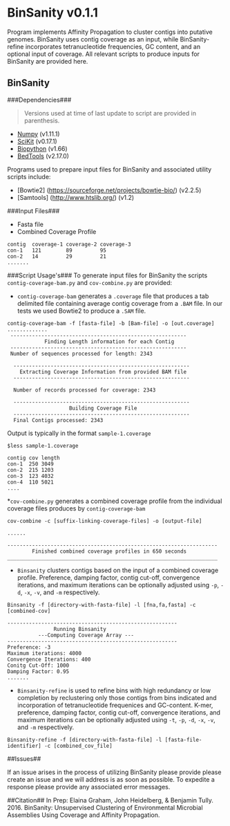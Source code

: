 # BinSanity v0.1.1

Program implements Affinity Propagation to cluster contigs into putative genomes. BinSanity uses contig coverage as an input, while BinSanity-refine incorporates tetranucleotide frequencies, GC content, and an optional input of coverage. All relevant scripts to produce inputs for BinSanity are provided here.

## BinSanity ##
###Dependencies###
>Versions used at time of last update to script are provided in parenthesis.

* [Numpy](http://www.numpy.org/) (v1.11.1)
* [SciKit](http://scikit-learn.org/stable/install.html) (v0.17.1)
* [Biopython](http://biopython.org/wiki/Download) (v1.66)
* [BedTools](http://bedtools.readthedocs.io/en/latest/content/installation.html) (v2.17.0)

Programs used to prepare input files for BinSanity and associated utility scripts include:

* [Bowtie2] (https://sourceforge.net/projects/bowtie-bio/) (v2.2.5)
* [Samtools] (http://www.htslib.org/) (v1.2)

###Input Files###
* Fasta file
* Combined Coverage Profile
```
contig  coverage-1 coverage-2 coverage-3
con-1   121        89         95
con-2   14         29         21
.......
```

###Script Usage's###
To generate input files for BinSanity the scripts `contig-coverage-bam.py` and `cov-combine.py` are provided:
* `contig-coverage-bam` generates a `.coverage` file that produces a tab delimited file containing average contig coverage from a `.BAM` file. In our tests we used Bowtie2 to produce a `.SAM` file.  
```
contig-coverage-bam -f [fasta-file] -b [Bam-file] -o [out.coverage] 
.............
 ---------------------------------------------------------
            Finding Length information for each Contig
 ---------------------------------------------------------
 Number of sequences processed for length: 2343
 
  ---------------------------------------------------------
    Extracting Coverage Information from provided BAM file
  ---------------------------------------------------------
  
  Number of records processed for coverage: 2343
  
  ---------------------------------------------------------
                    Building Coverage File
  ---------------------------------------------------------
  Final Contigs processed: 2343

```
Output is typically in the format `sample-1.coverage`
```
$less sample-1.coverage

contig cov length
con-1  250 3049
con-2  215 1203
con-3  123 4032
con-4  110 5021
....
```

*`cov-combine.py` generates a combined coverage profile from the individual coverage files produces by `contig-coverage-bam`
```
cov-combine -c [suffix-linking-coverage-files] -o [output-file]

......

--------------------------------------------------------------------
        Finished combined coverage profiles in 650 seconds
____________________________________________________________________
```
* `Binsanity` clusters contigs based on the input of a combined coverage profile. Preference, damping factor, contig cut-off, convergence iterations, and maximum iterations can be optionally adjusted using `-p`, `-d`, `-x`, `-v`, and `-m` respectively.
```
Binsanity -f [directory-with-fasta-file] -l [fna,fa,fasta] -c [combined-cov]

-------------------------------------------------------
               Running Binsanity
          ---Computing Coverage Array ---
-------------------------------------------------------
Preference: -3
Maximum iterations: 4000
Convergence Iterations: 400
Conitg Cut-Off: 1000
Damping Factor: 0.95
.......
```
* `Binsanity-refine` is used to refine bins with high redundancy or low completion by reclustering only those contigs from bins indicated and incorporation of tetranucleotide frequenices and GC-content. K-mer, preference, damping factor, contig cut-off, convergence iterations, and maximum iterations can be optionally adjusted using `-t`, `-p`, `-d`, `-x`, `-v`, and `-m` respectively.

```
Binsanity-refine -f [directory-with-fasta-file] -l [fasta-file-identifier] -c [combined_cov_file]
```


##Issues##

If an issue arises in the process of utilizing BinSanity please provide please create an issue and we will address is as soon as possible. To expedite a response please provide any associated error messages. 

##Citation##
In Prep:
Elaina Graham, John Heidelberg, & Benjamin Tully. 2016. BinSanity: Unsupervised Clustering of Environmental Microbial Assemblies Using Coverage and Affinity Propagation. 
